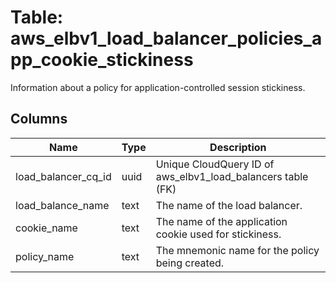 
# Table: aws_elbv1_load_balancer_policies_app_cookie_stickiness
Information about a policy for application-controlled session stickiness.
## Columns
| Name        | Type           | Description  |
| ------------- | ------------- | -----  |
|load_balancer_cq_id|uuid|Unique CloudQuery ID of aws_elbv1_load_balancers table (FK)|
|load_balance_name|text|The name of the load balancer.|
|cookie_name|text|The name of the application cookie used for stickiness.|
|policy_name|text|The mnemonic name for the policy being created.|
